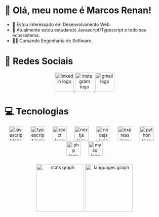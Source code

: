 # 👋 Olá, meu nome é Marcos Renan!
- 👀 Estou interessado em Desenvolvimento Web.
- 🌱 Atualmente estou estudando Javascript/Typescript e todo seu ecossistema.
- 🧑‍🎓 Cursando Engenharia de Software.

# 🙋 Redes Sociais

<div align="center">
  <a href="https://www.linkedin.com/in/marcos-renan-oliveira/" target="_blank">
    <img src="https://img.shields.io/static/v1?message=LinkedIn&logo=linkedin&label=&color=0077B5&logoColor=white&labelColor=&style=for-the-badge" height="60" alt="linkedin logo"  />
  </a>
  <a href="https://www.instagram.com/marcos_renan4/" target="_blank">
    <img src="https://img.shields.io/static/v1?message=Instagram&logo=instagram&label=&color=E4405F&logoColor=white&labelColor=&style=for-the-badge" height="60" alt="instagram logo"  />
  </a>
  <a href="devmarcos7@gmail.com" target="_blank">
    <img src="https://img.shields.io/static/v1?message=Gmail&logo=gmail&label=&color=D14836&logoColor=white&labelColor=&style=for-the-badge" height="60" alt="gmail logo"  />
  </a>
</div>

###


# 💻 Tecnologias

<div align="center">
  <img src="https://skillicons.dev/icons?i=js" height="45" alt="javascript logo"  />
  <img width="16" />
  <img src="https://skillicons.dev/icons?i=ts" height="45" alt="typescript logo"  />
  <img width="16" />
  <img src="https://skillicons.dev/icons?i=react" height="45" alt="react logo"  />
  <img width="16" />
  <img src="https://skillicons.dev/icons?i=nextjs" height="45" alt="nextjs logo"  />
  <img width="16" />
  <img src="https://skillicons.dev/icons?i=nodejs" height="45" alt="nodejs logo"  />
  <img width="16" />
  <img src="https://skillicons.dev/icons?i=express" height="45" alt="express logo"  />
  <img width="16" />
  <img src="https://skillicons.dev/icons?i=py" height="45" alt="python logo"  />
  <img width="16" />
  <img src="https://skillicons.dev/icons?i=php" height="45" alt="php logo"  />
  <img width="16" />
  <img src="https://skillicons.dev/icons?i=mysql" height="45" alt="mysql logo"  />
</div>

###



<div align="center">
  <img src="https://github-readme-stats.vercel.app/api?username=marcos-renan&hide_title=false&hide_rank=false&show_icons=true&include_all_commits=true&count_private=true&disable_animations=false&theme=radical&locale=pt-br&hide_border=false&order=1" height="150" alt="stats graph"  />
  <img src="https://github-readme-stats.vercel.app/api/top-langs?username=marcos-renan&locale=pt-br&hide_title=false&layout=compact&card_width=320&langs_count=6&theme=radical&hide_border=false&order=2" height="150" alt="languages graph"  />
</div>

###
<!---
devmarcosjs/devmarcosjs is a ✨ special ✨ repository because its `README.md` (this file) appears on your GitHub profile.
You can click the Preview link to take a look at your changes.
--->
